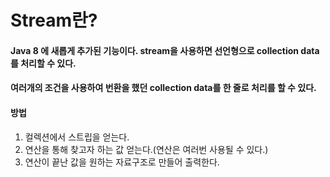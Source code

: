 # Stream란?
#### Java 8 에 새롭게 추가된 기능이다. stream을 사용하면 선언형으로 collection data를 처리할 수 있다.
#### 여러개의 조건을 사용하여 번환을 했던 collection data를 한 줄로 처리를 할 수 있다.
#### 방법
1. 컬렉션에서 스트립을 얻는다.
2. 연산을 통해 찾고자 하는 값 얻는다.(연산은 여러번 사용될 수 있다.)
3. 연산이 끝난 값을 원하는 자료구조로 만들어 출력한다.

